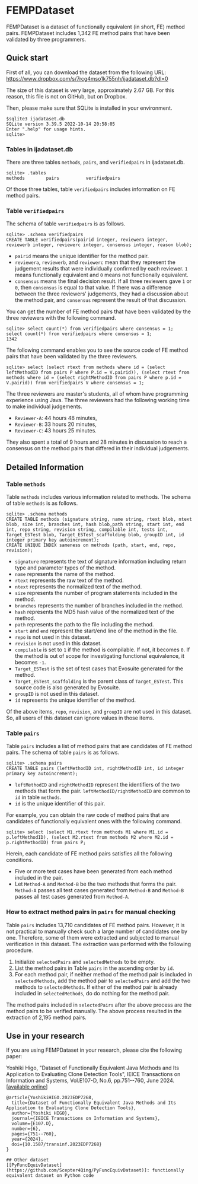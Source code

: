 # FEMPDataset

FEMPDataset is a dataset of functionally equivalent (in short, FE) method pairs.
FEMPDataset includes 1,342 FE method pairs that have been validated by three programmers.


## Quick start

First of all, you can download the dataset from the following URL:
https://www.dropbox.com/s/7rcg4mso1k755nh/ijadataset.db?dl=0

The size of this dataset is very large, approximately 2.67 GB. For this reason, this file is not on GitHub, but on Dropbox.

Then, please make sure that SQLite is installed in your environment.
```shell-session
$sqlite3 ijadataset.db
SQLite version 3.39.5 2022-10-14 20:58:05
Enter ".help" for usage hints.
sqlite>
```

### Tables in ijadataset.db

There are three tables `methods`, `pairs`, and `verifiedpairs` in ijadataset.db.
```shell-session
sqlite> .tables
methods        pairs          verifiedpairs
```

Of those three tables, table `verifiedpairs` includes information on FE method pairs.


### Table `verifiedpairs`

The schema of table `verifiedpairs` is as follows.

```shell-session
sqlite> .schema verifiedpairs
CREATE TABLE verifiedpairs(pairid integer, reviewera integer, reviewerb integer, reviewerc integer, consensus integer, reason blob);
```

- `pairid` means the unique identifier for the method pair.
- `reviewera`, `reviewerb`, and `reviewerc` mean that they represent the judgement results that were individually confirmed by each reviewer. `1` means functionally equivalent and `0` means not functionally equivalent.
- `consensus` means the final decision result. If all three reviewers gave `1` or `0`, then `consensus` is equal to that value. If there was a difference between the three reviewers' judgements, they had a discussion about the method pair, and `consensus` represent the result of that discussion.

You can get the number of FE method pairs that have been validated by the three reviewers with the following command.

```shell-session
sqlite> select count(*) from verifiedpairs where consensus = 1;
select count(*) from verifiedpairs where consensus = 1;
1342
```

The following command enables you to see the source code of FE method pairs that have been validated by the three reviewers.

```shell-session
sqlite> select (select rtext from methods where id = (select leftMethodID from pairs P where P.id = V.pairid)), (select rtext from methods where id = (select rightMethodID from pairs P where p.id = V.pairid)) from verifiedpairs V where consensus = 1;
```

The three reviewers are master's students, all of whom have programming experience using Java.
The three reviewers had the following working time to make individual judgements.
- `Reviewer-A`: 44 hours 48 minutes,
- `Reviewer-B`: 33 hours 20 minutes,
- `Reviewer-C`: 43 hours 25 minutes.

They also spent a total of 9 hours and 28 minutes in discussion to reach a consensus on the method pairs that differed in their individual judgements.

## Detailed Information

### Table `methods`

Table `methods` includes various information related to methods.
The schema of table `methods` is as follows.

```shell-session
sqlite> .schema methods
CREATE TABLE methods (signature string, name string, rtext blob, ntext blob, size int, branches int, hash blob,path string, start int, end int, repo string, revision string, compilable int, tests int, Target_ESTest blob, Target_ESTest_scaffolding blob, groupID int, id integer primary key autoincrement);
CREATE UNIQUE INDEX sameness on methods (path, start, end, repo, revision);
```

- `signature` represents the text of signature information including return type and parameter types of the method.
- `name` represents the name of the method.
- `rtext` represents the raw text of the method.
- `ntext` represents the normalized text of the method.
- `size` represents the number of program statements included in the method.
- `branches` represents the number of branches included in the method.
- `hash` represents the MD5 hash value of the normalized text of the method.
- `path` represents the path to the file including the method.
- `start` and `end` represent the start/end line of the method in the file.
- `repo` is not used in this dataset.
- `revision` is not used in this dataset.
- `compilable` is set to `1` if the method is compilable. If not, it becomes `0`. If the method is out of scope for investigating functional equivalence, it becomes `-1`.
- `Target_ESTest` is the set of test cases that Evosuite generated for the method.
- `Target_ESTest_scaffolding` is the parent class of `Target_ESTest`. This source code is also generated by Evosuite.
- `groupID` is not used in this dataset.
- `id` represents the unique identifier of the method.

Of the above items, `repo`, `revision`, and `groupID` are not used in this dataset.
So, all users of this dataset can ignore values in those items.


### Table `pairs`

Table `pairs` includes a list of method pairs that are candidates of FE method pairs.
The schema of table `pairs` is as follows.

```shell-session
sqlite> .schema pairs
CREATE TABLE pairs (leftMethodID int, rightMethodID int, id integer primary key autoincrement);
```

- `leftMethodID` and `rightMethodID` represent the identifiers of the two methods that form the pair. `leftMethodID/rightMethodID` are common to `id` in table `methods`.
- `id` is the unique identifier of this pair.

For example, you can obtain the raw code of method pairs that are candidates of functionally equivalent ones with the following command.

```shell-session
sqlite> select (select M1.rtext from methods M1 where M1.id = p.leftMethodID), (select M2.rtext from methods M2 where M2.id = p.rightMethodID) from pairs P;
```

Herein, each candidate of FE method pairs satisfies all the following conditions.
- Five or more test cases have been generated from each method included in the pair.
- Let `Method-A` and `Method-B` be the two methods that forms the pair. `Method-A` passes all test cases generated from `Method-B` and `Method-B` passes all test cases generated from `Method-A`.


### How to extract method pairs in `pairs` for manual checking

Table `pairs` includes 13,710 candidates of FE method pairs.
However, it is not practical to manually check such a large number of candidates one by one.
Therefore, some of them were extracted and subjected to manual verification in this dataset.
The extraction was performed with the following procedure.

1. Initialize `selectedPairs` and `selectedMethods` to be empty.
2. List the method pairs in Table `pairs` in the ascending order by `id`.
3. For each method pair, if neither method of the method pair is included in `selectedMethods`, add the method pair to `selectedPairs` and add the two methods to `selectedMethods`. If either of the method pair is already included in `selectedMethods`, do do nothing for the method pair.

The method pairs included in `selectedPairs` after the above process are the method pairs to be verified manually.
The above process resulted in the extraction of 2,195 method pairs.

## Use in your research

If you are using FEMPDataset in your research, please cite the following paper:

Yoshiki Higo, "Dataset of Functionally Equivalent Java Methods and Its Application to Evaluating Clone Detection Tools", IEICE Transactions on Information and Systems, Vol.E107-D, No.6, pp.751--760, June 2024. [[available online](https://doi.org/10.1587/transinf.2023EDP7268)]
```
@article{YoshikiHIGO.2023EDP7268,
  title={Dataset of Functionally Equivalent Java Methods and Its Application to Evaluating Clone Detection Tools},
  author={Yoshiki HIGO},
  journal={IEICE Transactions on Information and Systems},
  volume={E107.D},
  number={6},
  pages={751--760},
  year={2024},
  doi={10.1587/transinf.2023EDP7268}
}

## Other dataset
[[PyFuncEquivDataset](https://github.com/Scepter4Qing/PyFuncEquivDataset)]: functionally equivalent dataset on Python code
```
